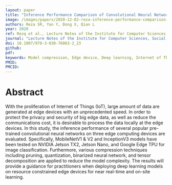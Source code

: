 ```yaml
---
layout: paper
title: "Inference Performance Comparison of Convolutional Neural Networks on Edge Devices"
image: /images/papers/2020-12-02-reza-inference-performance-comparison-convolutional.png
authors: Reza SR, Yan Y, Dong X, Qian L
year: 2020
ref: Rezq et al., Lecture Notes of the Institute for Computer Sciences, Social Informatics and Telecommunications Engineering, vol 372, pp 323-335 (2020). 
journal: "Lecture Notes of the Institute for Computer Sciences, Social Informatics and Telecommunications Engineering"
doi: 10.1007/978-3-030-76063-2_23
github:
pdf: 
keywords: Model compression, Edge device, Deep learning, Internet of Things 
PMID: 
PMCID: 
---
```


# Abstract

With the proliferation of Internet of Things (IoT), large amount of data are generated at edge devices with an unprecedented speed. In order to protect the privacy and security of big edge data, as well as reduce the communications cost, it is desirable to process the data locally at the edge devices. In this study, the inference performance of several popular pre-trained convolutional neural networks on three edge computing devices are evaluated. Specifically, MobileNetV1 & V2 and InceptionV3 models have been tested on NVIDIA Jetson TX2, Jetson Nano, and Google Edge TPU for image classification. Furthermore, various compression techniques including pruning, quantization, binarized neural network, and tensor decomposition are applied to reduce the model complexity. The results will provide a guidance for practitioners when deploying deep learning models on resource constrained edge devices for near real-time and on-site learning.


